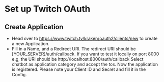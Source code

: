 # Set up Twitch OAuth

## Create Application
- Head over to https://www.twitch.tv/kraken/oauth2/clients/new to create a new Application.
- Fill in a Name, and a Redirect URI. The redirect URI should be [YOUR_SERVER]/auth/callback. 
If you want to test it locally on port 8000 e.g, the URI should be http://localhost:8000/auth/callback
Select chatbot as application category and accept the tos. Now the application is registered. Please note
your Client ID and Secret and fill it in the Config.
